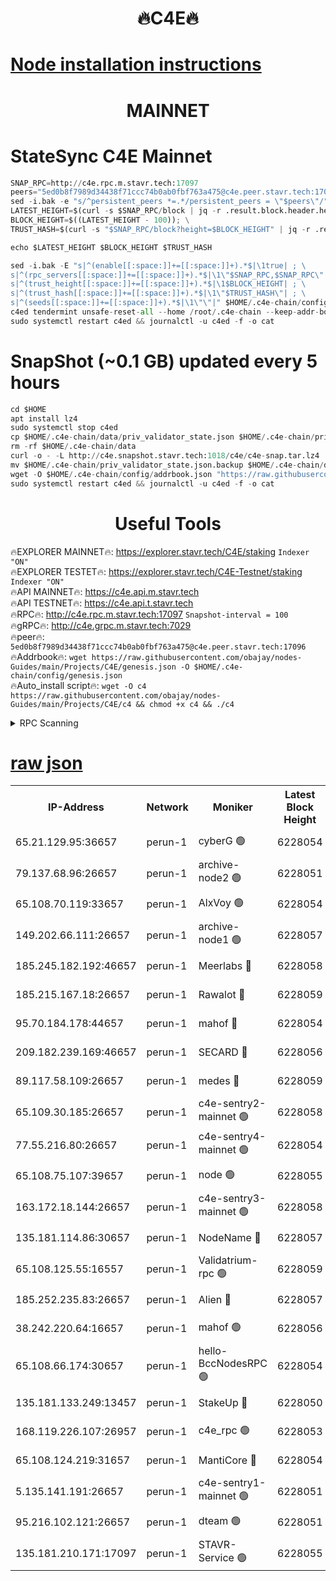 <h1 align="center"> 🔥C4E🔥</h1>

[Node installation instructions](https://github.com/obajay/nodes-Guides/tree/main/Projects/C4E)
=

<h1 align="center"> MAINNET</h1>

# StateSync C4E Mainnet
```python
SNAP_RPC=http://c4e.rpc.m.stavr.tech:17097
peers="5ed0b8f7989d34438f71ccc74b0ab0fbf763a475@c4e.peer.stavr.tech:17096"
sed -i.bak -e "s/^persistent_peers *=.*/persistent_peers = \"$peers\"/" $HOME/.c4e-chain/config/config.toml
LATEST_HEIGHT=$(curl -s $SNAP_RPC/block | jq -r .result.block.header.height); \
BLOCK_HEIGHT=$((LATEST_HEIGHT - 100)); \
TRUST_HASH=$(curl -s "$SNAP_RPC/block?height=$BLOCK_HEIGHT" | jq -r .result.block_id.hash)

echo $LATEST_HEIGHT $BLOCK_HEIGHT $TRUST_HASH

sed -i.bak -E "s|^(enable[[:space:]]+=[[:space:]]+).*$|\1true| ; \
s|^(rpc_servers[[:space:]]+=[[:space:]]+).*$|\1\"$SNAP_RPC,$SNAP_RPC\"| ; \
s|^(trust_height[[:space:]]+=[[:space:]]+).*$|\1$BLOCK_HEIGHT| ; \
s|^(trust_hash[[:space:]]+=[[:space:]]+).*$|\1\"$TRUST_HASH\"| ; \
s|^(seeds[[:space:]]+=[[:space:]]+).*$|\1\"\"|" $HOME/.c4e-chain/config/config.toml
c4ed tendermint unsafe-reset-all --home /root/.c4e-chain --keep-addr-book
sudo systemctl restart c4ed && journalctl -u c4ed -f -o cat
```
# SnapShot (~0.1 GB) updated every 5 hours
```python
cd $HOME
apt install lz4
sudo systemctl stop c4ed
cp $HOME/.c4e-chain/data/priv_validator_state.json $HOME/.c4e-chain/priv_validator_state.json.backup
rm -rf $HOME/.c4e-chain/data
curl -o - -L http://c4e.snapshot.stavr.tech:1018/c4e/c4e-snap.tar.lz4 | lz4 -c -d - | tar -x -C $HOME/.c4e-chain --strip-components 2
mv $HOME/.c4e-chain/priv_validator_state.json.backup $HOME/.c4e-chain/data/priv_validator_state.json
wget -O $HOME/.c4e-chain/config/addrbook.json "https://raw.githubusercontent.com/obajay/nodes-Guides/main/Projects/C4E/addrbook.json"
sudo systemctl restart c4ed && journalctl -u c4ed -f -o cat
```
 <h1 align="center"> Useful Tools</h1>

🔥EXPLORER MAINNET🔥:  https://explorer.stavr.tech/C4E/staking            `Indexer "ON"` \
🔥EXPLORER TESTET🔥:   https://explorer.stavr.tech/C4E-Testnet/staking     `Indexer "ON"` \
🔥API MAINNET🔥:       https://c4e.api.m.stavr.tech \
🔥API TESTNET🔥:       https://c4e.api.t.stavr.tech \
🔥RPC🔥:               http://c4e.rpc.m.stavr.tech:17097                  `Snapshot-interval = 100` \
🔥gRPC🔥:              http://c4e.grpc.m.stavr.tech:7029 \
🔥peer🔥:              `5ed0b8f7989d34438f71ccc74b0ab0fbf763a475@c4e.peer.stavr.tech:17096` \
🔥Addrbook🔥:    ```wget https://raw.githubusercontent.com/obajay/nodes-Guides/main/Projects/C4E/genesis.json -O $HOME/.c4e-chain/config/genesis.json``` \
🔥Auto_install script🔥: ```wget -O c4 https://raw.githubusercontent.com/obajay/nodes-Guides/main/Projects/C4E/c4 && chmod +x c4 && ./c4```





<details>
<summary>RPC Scanning</summary>

<h2 align="center"> We scan nodes in real time every 4 hours. And we provide the final result of RPC endpoints.
We cannot influence the operation of these nodes in any way. </h2>


```python
If Voting Power is higher than 0 --> then the Node is a validator of the network and may be subject to attack and be a potential threat to the chain.
```
```python
We marked such validators with a red symbol
```

</details>

[raw json](https://rpc-check.c4e.stavr.tech/c4e/rpc-c4e-result.json)
=



<table><tr><th>IP-Address</th><th>Network</th><th>Moniker</th><th>Latest Block Height</th><th>Earliest Block Height</th><th>Catching Up</th><th>Tx Index</th><th>Voting Power</th><th>Scan Time</th></tr><tr><td>65.21.129.95:36657</td><td>perun-1</td><td>cyberG 🟢</td><td>6228054</td><td>0</td><td>False</td><td>on</td><td>0</td><td>2023-12-10T15:34:06.598074927UTC</td></tr><tr><td>79.137.68.96:26657</td><td>perun-1</td><td>archive-node2 🟢</td><td>6228051</td><td>1</td><td>False</td><td>on</td><td>0</td><td>2023-12-10T15:33:49.369118988UTC</td></tr><tr><td>65.108.70.119:33657</td><td>perun-1</td><td>AlxVoy 🟢</td><td>6228054</td><td>1</td><td>False</td><td>on</td><td>0</td><td>2023-12-10T15:34:05.890802034UTC</td></tr><tr><td>149.202.66.111:26657</td><td>perun-1</td><td>archive-node1 🟢</td><td>6228057</td><td>1</td><td>False</td><td>on</td><td>0</td><td>2023-12-10T15:34:22.608269518UTC</td></tr><tr><td>185.245.182.192:46657</td><td>perun-1</td><td>Meerlabs 🔴</td><td>6228058</td><td>1051501</td><td>False</td><td>on</td><td>493550</td><td>2023-12-10T15:34:28.183742610UTC</td></tr><tr><td>185.215.167.18:26657</td><td>perun-1</td><td>Rawalot 🔴</td><td>6228059</td><td>1090501</td><td>False</td><td>on</td><td>579034</td><td>2023-12-10T15:34:40.094473707UTC</td></tr><tr><td>95.70.184.178:44657</td><td>perun-1</td><td>mahof 🔴</td><td>6228054</td><td>2342001</td><td>False</td><td>off</td><td>1357006</td><td>2023-12-10T15:34:05.134982230UTC</td></tr><tr><td>209.182.239.169:46657</td><td>perun-1</td><td>SECARD 🔴</td><td>6228056</td><td>2616101</td><td>False</td><td>off</td><td>675729</td><td>2023-12-10T15:34:19.890391316UTC</td></tr><tr><td>89.117.58.109:26657</td><td>perun-1</td><td>medes 🔴</td><td>6228059</td><td>2826001</td><td>False</td><td>off</td><td>471345</td><td>2023-12-10T15:34:35.258194885UTC</td></tr><tr><td>65.109.30.185:26657</td><td>perun-1</td><td>c4e-sentry2-mainnet 🟢</td><td>6228058</td><td>5186001</td><td>False</td><td>on</td><td>0</td><td>2023-12-10T15:34:27.821350558UTC</td></tr><tr><td>77.55.216.80:26657</td><td>perun-1</td><td>c4e-sentry4-mainnet 🟢</td><td>6228054</td><td>5187001</td><td>False</td><td>on</td><td>0</td><td>2023-12-10T15:34:05.521407061UTC</td></tr><tr><td>65.108.75.107:39657</td><td>perun-1</td><td>node 🟢</td><td>6228055</td><td>5198801</td><td>False</td><td>on</td><td>0</td><td>2023-12-10T15:34:09.017524962UTC</td></tr><tr><td>163.172.18.144:26657</td><td>perun-1</td><td>c4e-sentry3-mainnet 🟢</td><td>6228058</td><td>5286001</td><td>False</td><td>on</td><td>0</td><td>2023-12-10T15:34:28.840933758UTC</td></tr><tr><td>135.181.114.86:30657</td><td>perun-1</td><td>NodeName 🔴</td><td>6228057</td><td>5508301</td><td>False</td><td>off</td><td>333717</td><td>2023-12-10T15:34:22.987344568UTC</td></tr><tr><td>65.108.125.55:16557</td><td>perun-1</td><td>Validatrium-rpc 🟢</td><td>6228059</td><td>5551301</td><td>False</td><td>on</td><td>0</td><td>2023-12-10T15:34:37.659276520UTC</td></tr><tr><td>185.252.235.83:26657</td><td>perun-1</td><td>Alien 🔴</td><td>6228057</td><td>5736001</td><td>False</td><td>on</td><td>380508</td><td>2023-12-10T15:34:23.289839946UTC</td></tr><tr><td>38.242.220.64:16657</td><td>perun-1</td><td>mahof 🟢</td><td>6228056</td><td>5980001</td><td>False</td><td>off</td><td>0</td><td>2023-12-10T15:34:20.227899851UTC</td></tr><tr><td>65.108.66.174:30657</td><td>perun-1</td><td>hello-BccNodesRPC 🟢</td><td>6228054</td><td>5985401</td><td>False</td><td>on</td><td>0</td><td>2023-12-10T15:34:06.255658655UTC</td></tr><tr><td>135.181.133.249:13457</td><td>perun-1</td><td>StakeUp 🔴</td><td>6228050</td><td>6015001</td><td>False</td><td>on</td><td>1357007</td><td>2023-12-10T15:33:42.552208493UTC</td></tr><tr><td>168.119.226.107:26957</td><td>perun-1</td><td>c4e_rpc 🟢</td><td>6228053</td><td>6128053</td><td>False</td><td>on</td><td>0</td><td>2023-12-10T15:33:58.151647059UTC</td></tr><tr><td>65.108.124.219:31657</td><td>perun-1</td><td>MantiCore 🔴</td><td>6228054</td><td>6128054</td><td>False</td><td>off</td><td>837572</td><td>2023-12-10T15:34:04.709719330UTC</td></tr><tr><td>5.135.141.191:26657</td><td>perun-1</td><td>c4e-sentry1-mainnet 🟢</td><td>6228051</td><td>6198001</td><td>False</td><td>on</td><td>0</td><td>2023-12-10T15:33:49.013709046UTC</td></tr><tr><td>95.216.102.121:26657</td><td>perun-1</td><td>dteam 🟢</td><td>6228051</td><td>6217001</td><td>False</td><td>on</td><td>0</td><td>2023-12-10T15:33:49.741713920UTC</td></tr><tr><td>135.181.210.171:17097</td><td>perun-1</td><td>STAVR-Service 🟢</td><td>6228055</td><td>6226501</td><td>False</td><td>on</td><td>0</td><td>2023-12-10T15:34:11.391785431UTC</td></tr></table>
